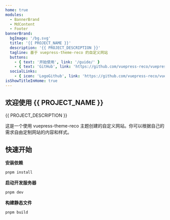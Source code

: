 ```yaml
---
home: true
modules:
  - BannerBrand
  - MdContent
  - Footer
bannerBrand:
  bgImage: '/bg.svg'
  title: '{{ PROJECT_NAME }}'
  description: '{{ PROJECT_DESCRIPTION }}'
  tagline: 基于 vuepress-theme-reco 的自定义网站
  buttons:
    - { text: '开始使用', link: '/guide/' }
    - { text: 'GitHub', link: 'https://github.com/vuepress-reco/vuepress-theme-reco', type: 'plain' }
  socialLinks:
    - { icon: 'LogoGithub', link: 'https://github.com/vuepress-reco/vuepress-theme-reco' }
isShowTitleInHome: true
---
```


## 欢迎使用 {{ PROJECT_NAME }}

{{ PROJECT_DESCRIPTION }}

这是一个使用 vuepress-theme-reco 主题创建的自定义网站。你可以根据自己的需求自由定制网站的内容和样式。

## 快速开始

**安装依赖**

```bash
pnpm install
```

**启动开发服务器**

```bash
pnpm dev
```

**构建静态文件**

```bash
pnpm build
```
